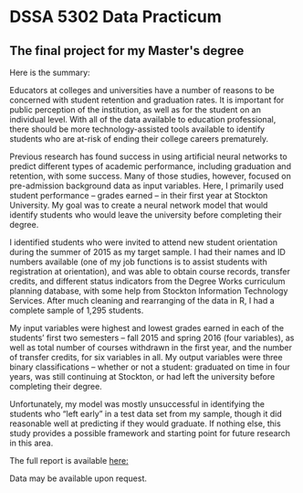 DSSA 5302 Data Practicum
=====
The final project for my Master's degree
-----  
Here is the summary:

Educators at colleges and universities have a number of reasons to be concerned with student retention and graduation rates.  It is important for public perception of the institution, as well as for the student on an individual level.  With all of the data available to education professional, there should be more technology-assisted tools available to identify students who are at-risk of ending their college careers prematurely.

Previous research has found success in using artificial neural networks to predict different types of academic performance, including graduation and retention, with some success.  Many of those studies, however, focused on pre-admission background data as input variables.  Here, I primarily used student performance – grades earned – in their first year at Stockton University.  My goal was to create a neural network model that would identify students who would leave the university before completing their degree.

I identified students who were invited to attend new student orientation during the summer of 2015 as my target sample.  I had their names and ID numbers available (one of my job functions is to assist students with registration at orientation), and was able to obtain course records, transfer credits, and different status indicators from the Degree Works curriculum planning database, with some help from Stockton Information Technology Services.  After much cleaning and rearranging of the data in R, I had a complete sample of 1,295 students.

My input variables were highest and lowest grades earned in each of the students’ first two semesters – fall 2015 and spring 2016 (four variables), as well as total number of courses withdrawn in the first year, and the number of transfer credits, for six variables in all.  My output variables were three binary classifications – whether or not a student: graduated on time in four years, was still continuing at Stockton, or had left the university before completing their degree.

Unfortunately, my model was mostly unsuccessful in identifying the students who “left early” in a test data set from my sample, though it did reasonable well at predicting if they would graduate.  If nothing else, this study provides a possible framework and starting point for future research in this area.

The full report is available [here:](https://github.com/chillington/DSSA_Practicum/blob/master/Albert_W_data_practicum.pdf)

Data may be available upon request.
